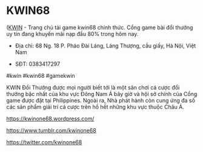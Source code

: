 # KWIN68

([KWIN](https://kwin.one/) - Trang chủ tải game kwin68 chính thức. Cổng game bài đổi thưởng uy tín đang khuyến mãi nạp đầu 80% trong hôm nay.

- Địa chỉ: 68 Ng. 18 P. Pháo Đài Láng, Láng Thượng, cầu giấy, Hà Nội, Việt Nam

- SĐT: 0383417297

 #kwin #kwin68 #gamekwin 

 KWIN Đổi Thưởng được mọi người biết tới là một sân chơi cá cược đổi thưởng bậc nhất của khu vực Đông Nam Á bây giờ và hội sở chính của Cổng game được đặt tại Philippines. Ngoài ra, Nhà phát hành còn cung ứng đa số các sản phẩm giải trí cá cược trên hồ hết những khu vực thuộc Châu Á.

https://kwinone68.wordpress.com/

https://www.tumblr.com/kwinone68

https://twitter.com/kwinone68
